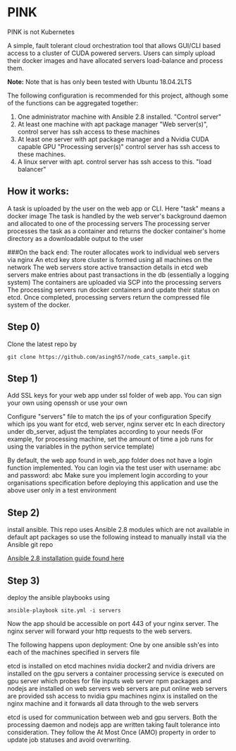 # PINK
PINK is not Kubernetes
 
A simple, fault tolerant cloud orchestration tool that allows GUI/CLI based access to a cluster of CUDA powered servers. Users can simply upload their docker images and have allocated servers load-balance and process them. 

**Note:**  Note that is has only been tested with Ubuntu 18.04.2LTS

The following configuration is recommended for this project, although some of the functions can be aggregated together:


1) One administrator machine with Ansible 2.8 installed. "Control server"
2) At least one machine with apt package manager "Web server(s)", 
    control server has ssh access to these machines
3) At least one server with apt package manager and a Nvidia CUDA capable GPU "Processing server(s)" 
    control server has ssh access to these machines.
4) A linux server with apt. control server has ssh access to this. "load balancer"


## How it works:
A task is uploaded by the user on the web app or CLI. Here "task" means a docker image
The task is handled by the web server's background daemon and allocated to one of the processing servers
The processing server processes the task as a container and returns the docker container's home directory as a downloadable output to the user

###On the back end:
The router allocates work to individual web servers via nginx
An etcd key store cluster is formed using all machines on the network
The web servers store active transaction details in etcd
web servers make entries about past transactions in the db (essentially a logging system)
The containers are uploaded via SCP into the processing servers
The processing servers run docker containers and update their status on etcd.
Once completed, processing servers return the compressed file system of the docker.

## Step 0)
Clone the latest repo by
```shell
git clone https://github.com/asingh57/node_cats_sample.git
```


## Step 1)
Add SSL keys for your web app under ssl folder of web app. You can sign your own using openssh or use your own

Configure "servers" file to match the ips of your configuration
Specify which ips you want for etcd, web server, nginx server etc
In each directory under db_server, adjust the templates according to your needs
(For example, for processing machine, set the amount of time a job runs for using the variables in the python service template)

By default, the web app found in  web_app folder does not have a login function implemented. You can login via the test user with username: abc and password: abc
Make sure you implement login according to your organisations specification before deploying this application and use the above user only in a test environment

## Step 2)
install ansible. This repo uses Ansible 2.8 modules which are not available in default apt packages so use the following instead to manually install via the Ansible git repo

[Ansible 2.8 installation guide found here](https://awsbloglink.wordpress.com/2018/10/05/how-to-install-ansible-on-ubuntu-18-04-lts/)

## Step 3)
deploy the ansible playbooks using
```shell
ansible-playbook site.yml -i servers
```

Now the app should be accessible on port 443 of your nginx server. The nginx server will forward your http requests to the web servers.

The following happens upon deployment:
One by one ansible ssh'es into each of the machines specified in servers file

etcd is installed on etcd machines 
nvidia docker2 and nvidia drivers are installed on the gpu servers
a container processing service is executed on gpu server which probes for file inputs
web server npm packages and nodejs are installed on web servers
web servers are put online
web servers are provided ssh access to nvidia gpu machines
nginx is installed on the nginx machine and it forwards all data through to the web servers

etcd is used for communication between web and gpu servers. Both the processing daemon and nodejs app are written taking fault tolerance into consideration. They follow the At Most Once (AMO) property in order to update job statuses and avoid overwriting.

